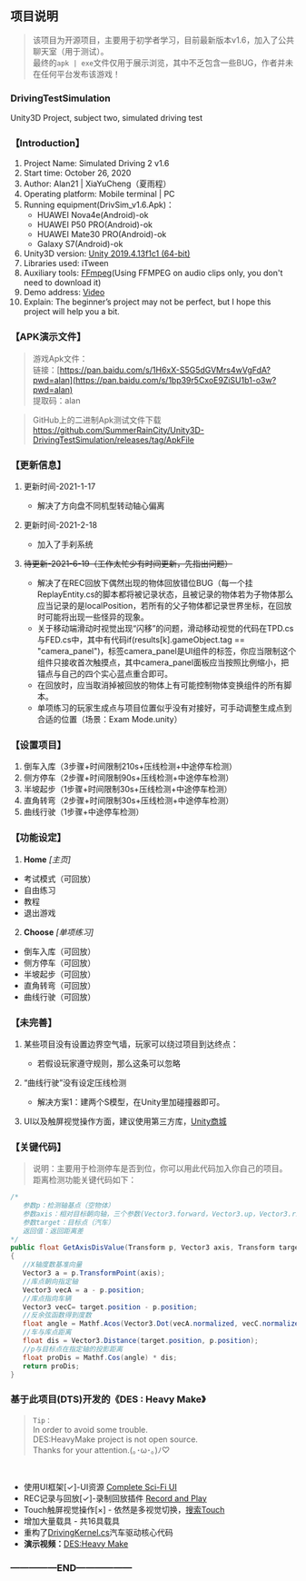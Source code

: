 ## 项目说明
 > 该项目为开源项目，主要用于初学者学习，目前最新版本v1.6，加入了公共聊天室（用于测试）。<br>
 > 最终的`apk | exe`文件仅用于展示浏览，其中不乏包含一些BUG，作者并未在任何平台发布该游戏！<br>
 
### DrivingTestSimulation
 Unity3D Project, subject two, simulated driving test

### 【Introduction】
1. Project Name: Simulated Driving 2 v1.6
2. Start time: ‎October 26, 2020
3. Author: Alan21 | XiaYuCheng（夏雨程）
4. Operating platform: Mobile terminal | PC
5. Running equipment(DrivSim_v1.6.Apk)：
   - HUAWEI Nova4e(Android)-ok
   - HUAWEI P50 PRO(Android)-ok
   - HUAWEI Mate30 PRO(Android)-ok
   - Galaxy S7(Android)-ok
6. Unity3D version: [Unity 2019.4.13f1c1 (64-bit)](https://unity.cn/releases/full/2019)
7. Libraries used: iTween
8. Auxiliary tools: [FFmpeg](https://ffmpeg.org)(Using FFMPEG on audio clips only, you don't need to download it)
9. Demo address: [Video](https://www.bilibili.com/video/bv1hK4y1Q79G)
10. Explain: The beginner’s project may not be perfect, but I hope this project will help you a bit.

### 【APK演示文件】
> 游戏Apk文件：<br>
链接：[https://pan.baidu.com/s/1H6xX-S5G5dGVMrs4wVgFdA?pwd=alan](https://pan.baidu.com/s/1bp39r5CxoE9ZiSU1b1-o3w?pwd=alan) <br>
提取码：alan <br>

> GitHub上的二进制Apk测试文件下载<br>
> https://github.com/SummerRainCity/Unity3D-DrivingTestSimulation/releases/tag/ApkFile

### 【更新信息】
1. 更新时间-2021-1-17
   - 解决了方向盘不同机型转动轴心偏离

2. 更新时间-2021-2-18
   - 加入了手刹系统

3. ~~待更新-2021-6-19（工作太忙少有时间更新，先指出问题）~~
   - 解决了在REC回放下偶然出现的物体回放错位BUG（每一个挂ReplayEntity.cs的脚本都将被记录状态，且被记录的物体若为子物体那么应当记录的是localPosition，若所有的父子物体都记录世界坐标，在回放时可能将出现一些怪异的现象。
   - 关于移动端滑动时视觉出现“闪移”的问题，滑动移动视觉的代码在TPD.cs与FED.cs中，其中有代码if(results[k].gameObject.tag == "camera_panel")，标签camera_panel是UI组件的标签，你应当限制这个组件只接收首次触摸点，其中camera_panel面板应当按照比例缩小，把锚点与自己的四个实心蓝点重合即可。
   - 在回放时，应当取消掉被回放的物体上有可能控制物体变换组件的所有脚本。
   - 单项练习的玩家生成点与项目位置似乎没有对接好，可手动调整生成点到合适的位置（场景：Exam Mode.unity）

### 【设置项目】
 1. 倒车入库（3步骤+时间限制210s+压线检测+中途停车检测）
 3. 侧方停车（2步骤+时间限制90s+压线检测+中途停车检测）　　
 4. 半坡起步（1步骤+时间限制30s+压线检测+中途停车检测）
 5. 直角转弯（2步骤+时间限制30s+压线检测+中途停车检测）
 6. 曲线行驶（1步骤+中途停车检测）


### 【功能设定】
1. **Home** *[主页]*
 - 考试模式（可回放）
 - 自由练习
 - 教程
 - 退出游戏
2. **Choose** *[单项练习]*
 - 倒车入库（可回放）
 - 侧方停车（可回放）
 - 半坡起步（可回放）
 - 直角转弯（可回放）
 - 曲线行驶（可回放）
 

### 【未完善】
1. 某些项目没有设置边界空气墙，玩家可以绕过项目到达终点：
   - 若假设玩家遵守规则，那么这条可以忽略

2. “曲线行驶”没有设定压线检测
   - 解决方案1：建两个S模型，在Unity里加碰撞器即可。

3. UI以及触屏视觉操作方面，建议使用第三方库，[Unity商城](https://assetstore.unity.com)

### 【关键代码】
> 说明：主要用于检测停车是否到位，你可以用此代码加入你自己的项目。
> 距离检测功能关键代码如下：

```c#
/*
   参数p：检测轴基点（空物体）
   参数axis：相对目标朝向轴，三个参数(Vector3.forward，Vector3.up，Vector3.right)
   参数target：目标点（汽车）
   返回值：返回距离差
*/
public float GetAxisDisValue(Transform p, Vector3 axis, Transform target)
{
   //X轴度数基准向量
   Vector3 a = p.TransformPoint(axis);
   //库点朝向指定轴
   Vector3 vecA = a - p.position;
   //库点指向车辆
   Vector3 vecC= target.position - p.position;
   //反余弦函数得到度数
   float angle = Mathf.Acos(Vector3.Dot(vecA.normalized, vecC.normalized));
   //车与库点距离
   float dis = Vector3.Distance(target.position, p.position);
   //p与目标点在指定轴的投影距离
   float proDis = Mathf.Cos(angle) * dis;
   return proDis;
}
```

### 基于此项目(DTS)开发的《DES : Heavy Make》
 > `Tip：`<br>
 > In order to avoid some trouble.<br>
 > DES:HeavyMake project is not open source.<br>
 > Thanks for your attention.(｡･ω･｡)ﾉ♡
<br>

 - 使用UI框架[✓]-UI资源 [Complete Sci-Fi UI](https://assetstore.unity.com/packages/2d/gui/shift-complete-sci-fi-ui-157943)
 - REC记录与回放[✓]-录制回放插件 [Record and Play](https://assetstore.unity.com/packages/tools/animation/record-and-play-148294)
 - Touch触屏视觉操作[×] - 依然是多视觉切换，[搜索Touch](https://assetstore.unity.com/?q=touch&orderBy=1)
 - 增加大量载具 - 共16具载具
 - 重构了[DrivingKernel.cs](https://github.com/SummerRainCity/Unity3D-DrivingTestSimulation/blob/master/Assets/Script/Car/kernelControl/DrivingKernel.cs)汽车驱动核心代码
 - **演示视频：**[DES:Heavy Make](https://www.bilibili.com/video/BV1Sq4y1r7eK)


### —————END——————

